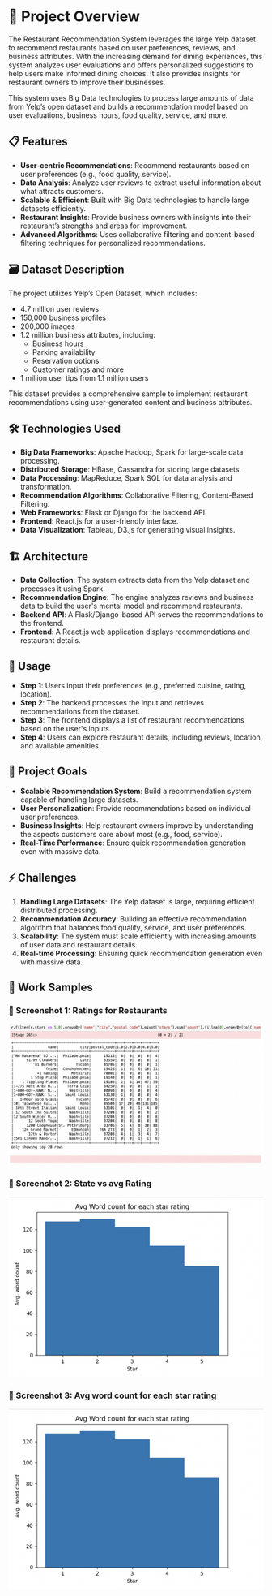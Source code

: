 # 📌 Project Overview

The Restaurant Recommendation System leverages the large Yelp dataset to recommend restaurants based on user preferences, reviews, and business attributes. With the increasing demand for dining experiences, this system analyzes user evaluations and offers personalized suggestions to help users make informed dining choices. It also provides insights for restaurant owners to improve their businesses.

This system uses Big Data technologies to process large amounts of data from Yelp’s open dataset and builds a recommendation model based on user evaluations, business hours, food quality, service, and more.

## 📋 Features

- **User-centric Recommendations**: Recommend restaurants based on user preferences (e.g., food quality, service).
- **Data Analysis**: Analyze user reviews to extract useful information about what attracts customers.
- **Scalable & Efficient**: Built with Big Data technologies to handle large datasets efficiently.
- **Restaurant Insights**: Provide business owners with insights into their restaurant’s strengths and areas for improvement.
- **Advanced Algorithms**: Uses collaborative filtering and content-based filtering techniques for personalized recommendations.

## 🗃️ Dataset Description

The project utilizes Yelp’s Open Dataset, which includes:

- 4.7 million user reviews
- 150,000 business profiles
- 200,000 images
- 1.2 million business attributes, including:
    - Business hours
    - Parking availability
    - Reservation options
    - Customer ratings and more
- 1 million user tips from 1.1 million users

This dataset provides a comprehensive sample to implement restaurant recommendations using user-generated content and business attributes.

## 🛠️ Technologies Used

- **Big Data Frameworks**: Apache Hadoop, Spark for large-scale data processing.
- **Distributed Storage**: HBase, Cassandra for storing large datasets.
- **Data Processing**: MapReduce, Spark SQL for data analysis and transformation.
- **Recommendation Algorithms**: Collaborative Filtering, Content-Based Filtering.
- **Web Frameworks**: Flask or Django for the backend API.
- **Frontend**: React.js for a user-friendly interface.
- **Data Visualization**: Tableau, D3.js for generating visual insights.

## 🏗️ Architecture

- **Data Collection**: The system extracts data from the Yelp dataset and processes it using Spark.
- **Recommendation Engine**: The engine analyzes reviews and business data to build the user's mental model and recommend restaurants.
- **Backend API**: A Flask/Django-based API serves the recommendations to the frontend.
- **Frontend**: A React.js web application displays recommendations and restaurant details.

## 📱 Usage

- **Step 1**: Users input their preferences (e.g., preferred cuisine, rating, location).
- **Step 2**: The backend processes the input and retrieves recommendations from the dataset.
- **Step 3**: The frontend displays a list of restaurant recommendations based on the user's inputs.
- **Step 4**: Users can explore restaurant details, including reviews, location, and available amenities.

## 🎯 Project Goals

- **Scalable Recommendation System**: Build a recommendation system capable of handling large datasets.
- **User Personalization**: Provide recommendations based on individual user preferences.
- **Business Insights**: Help restaurant owners improve by understanding the aspects customers care about most (e.g., food, service).
- **Real-Time Performance**: Ensure quick recommendation generation even with massive data.

## ⚡ Challenges

1. **Handling Large Datasets**: The Yelp dataset is large, requiring efficient distributed processing.
2. **Recommendation Accuracy**: Building an effective recommendation algorithm that balances food quality, service, and user preferences.
3. **Scalability**: The system must scale efficiently with increasing amounts of user data and restaurant details.
4. **Real-time Processing**: Ensuring quick recommendation generation even with massive data.

## 📸 Work Samples

### 🔹 Screenshot 1: Ratings for Restaurants
![Login Page](https://github.com/kiran98118/Yelp-Recommendation-System/blob/5f03e0b697e64ae211c3f8321cf0660bf00583d4/Images/Screen%20Shot%202025-03-02%20at%204.50.51%20PM.png?raw=true)

### 🔹 Screenshot 2: State vs avg Rating
![Login Page](https://github.com/kiran98118/Yelp-Recommendation-System/blob/e903bc0a44037077872763bb1697b5fe7a5c8e30/Images/Screen%20Shot%202025-03-02%20at%205.10.55%20PM.png?raw=true)


### 🔹 Screenshot 3: Avg word count for each star rating
![Login Page](https://github.com/kiran98118/Yelp-Recommendation-System/blob/897de75eacdf11daaec70ca8a5608525368b4b6e/Images/Screen%20Shot%202025-03-02%20at%205.10.55%20PM.png?raw=true)


